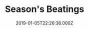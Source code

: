 ---
title: "Season's Beatings"
date: 2019-01-05T22:26:36.000Z
permalink: /almanac/books/2019-01-05-seasons-beatings/index.html
customImage: custom/1016
---